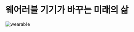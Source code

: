 # 웨어러블 기기가 바꾸는 미래의 삶
![wearable](https://user-images.githubusercontent.com/114499423/194086913-4c9644ed-3766-4f2d-ae8c-20b3da869409.jpg)
